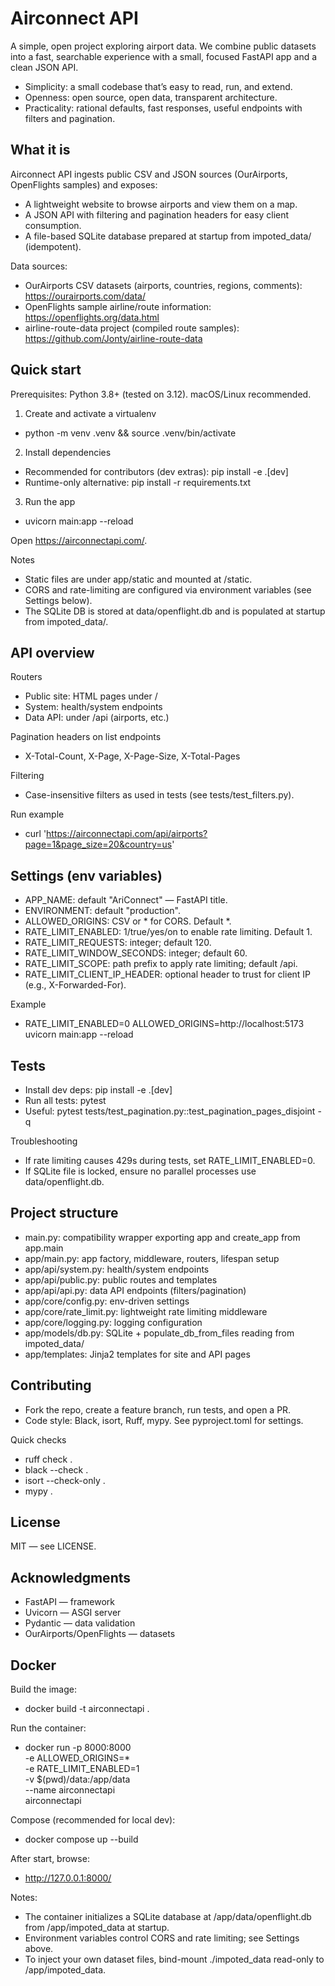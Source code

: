 # Airconnect API

A simple, open project exploring airport data. We combine public datasets into a fast, searchable experience with a small, focused FastAPI app and a clean JSON API.

- Simplicity: a small codebase that’s easy to read, run, and extend.
- Openness: open source, open data, transparent architecture.
- Practicality: rational defaults, fast responses, useful endpoints with filters and pagination.

## What it is
Airconnect API ingests public CSV and JSON sources (OurAirports, OpenFlights samples) and exposes:

- A lightweight website to browse airports and view them on a map.
- A JSON API with filtering and pagination headers for easy client consumption.
- A file-based SQLite database prepared at startup from impoted_data/ (idempotent).

Data sources:
- OurAirports CSV datasets (airports, countries, regions, comments): https://ourairports.com/data/
- OpenFlights sample airline/route information: https://openflights.org/data.html
- airline-route-data project (compiled route samples): https://github.com/Jonty/airline-route-data

## Quick start

Prerequisites: Python 3.8+ (tested on 3.12). macOS/Linux recommended.

1) Create and activate a virtualenv
- python -m venv .venv && source .venv/bin/activate

2) Install dependencies
- Recommended for contributors (dev extras): pip install -e .[dev]
- Runtime-only alternative: pip install -r requirements.txt

3) Run the app
- uvicorn main:app --reload

Open https://airconnectapi.com/.

Notes
- Static files are under app/static and mounted at /static.
- CORS and rate-limiting are configured via environment variables (see Settings below).
- The SQLite DB is stored at data/openflight.db and is populated at startup from impoted_data/.

## API overview

Routers
- Public site: HTML pages under /
- System: health/system endpoints
- Data API: under /api (airports, etc.)

Pagination headers on list endpoints
- X-Total-Count, X-Page, X-Page-Size, X-Total-Pages

Filtering
- Case-insensitive filters as used in tests (see tests/test_filters.py).

Run example
- curl 'https://airconnectapi.com/api/airports?page=1&page_size=20&country=us'

## Settings (env variables)

- APP_NAME: default "AriConnect" — FastAPI title.
- ENVIRONMENT: default "production".
- ALLOWED_ORIGINS: CSV or * for CORS. Default *.
- RATE_LIMIT_ENABLED: 1/true/yes/on to enable rate limiting. Default 1.
- RATE_LIMIT_REQUESTS: integer; default 120.
- RATE_LIMIT_WINDOW_SECONDS: integer; default 60.
- RATE_LIMIT_SCOPE: path prefix to apply rate limiting; default /api.
- RATE_LIMIT_CLIENT_IP_HEADER: optional header to trust for client IP (e.g., X-Forwarded-For).

Example
- RATE_LIMIT_ENABLED=0 ALLOWED_ORIGINS=http://localhost:5173 uvicorn main:app --reload

## Tests

- Install dev deps: pip install -e .[dev]
- Run all tests: pytest
- Useful: pytest tests/test_pagination.py::test_pagination_pages_disjoint -q

Troubleshooting
- If rate limiting causes 429s during tests, set RATE_LIMIT_ENABLED=0.
- If SQLite file is locked, ensure no parallel processes use data/openflight.db.

## Project structure

- main.py: compatibility wrapper exporting app and create_app from app.main
- app/main.py: app factory, middleware, routers, lifespan setup
- app/api/system.py: health/system endpoints
- app/api/public.py: public routes and templates
- app/api/api.py: data API endpoints (filters/pagination)
- app/core/config.py: env-driven settings
- app/core/rate_limit.py: lightweight rate limiting middleware
- app/core/logging.py: logging configuration
- app/models/db.py: SQLite + populate_db_from_files reading from impoted_data/
- app/templates: Jinja2 templates for site and API pages

## Contributing

- Fork the repo, create a feature branch, run tests, and open a PR.
- Code style: Black, isort, Ruff, mypy. See pyproject.toml for settings.

Quick checks
- ruff check .
- black --check .
- isort --check-only .
- mypy .

## License
MIT — see LICENSE.

## Acknowledgments
- FastAPI — framework
- Uvicorn — ASGI server
- Pydantic — data validation
- OurAirports/OpenFlights — datasets

## Docker

Build the image:
- docker build -t airconnectapi .

Run the container:
- docker run -p 8000:8000 \
  -e ALLOWED_ORIGINS=* \
  -e RATE_LIMIT_ENABLED=1 \
  -v $(pwd)/data:/app/data \
  --name airconnectapi \
  airconnectapi

Compose (recommended for local dev):
- docker compose up --build

After start, browse:
- http://127.0.0.1:8000/

Notes:
- The container initializes a SQLite database at /app/data/openflight.db from /app/impoted_data at startup.
- Environment variables control CORS and rate limiting; see Settings above.
- To inject your own dataset files, bind-mount ./impoted_data read-only to /app/impoted_data.
